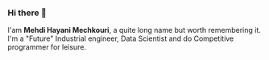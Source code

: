 ### Hi there 👋


I'am **Mehdi Hayani Mechkouri**, a quite long name but worth remembering it.<br>
I'm a "Future" Industrial engineer, Data Scientist and do Competitive programmer for leisure.

<!--
**MehdiHayanai/MehdiHayanai** is a ✨ _special_ ✨ repository because its `README.md` (this file) appears on your GitHub profile.

Here are some ideas to get you started:

- 🔭 I’m currently working on ...
- 🌱 I’m currently learning ...
- 👯 I’m looking to collaborate on ...
- 🤔 I’m looking for help with ...
- 💬 Ask me about ...
- 📫 How to reach me: ...
- 😄 Pronouns: ...
- ⚡ Fun fact: ...
-->
